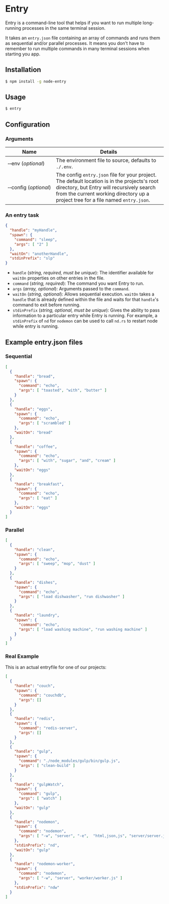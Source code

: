 # Entry
Entry is a command-line tool that helps if you want to run multiple long-running processes in the same terminal session.

It takes an `entry.json` file containing an array of commands and runs them as sequential and/or parallel processes. It means you don't have to remember to run multiple commands in many terminal sessions when starting you app.

## Installation

```bash
$ npm install -g node-entry
```

## Usage

```bash
$ entry
```

## Configuration

### Arguments

| Name                                | Details |
| ----------------------------------- | ------- |
| &#8209;&#8209;env&nbsp;(_optional_) | The environment file to source, defaults to `./.env`. |
| &#8209;&#8209;config&nbsp;(_optional_) | The config `entry.json` file for your project. The default location is in the projects's root directory, but Entry will recursively search from the current working directory up a project tree for a file named  `entry.json`. |

### An entry task

```json
{
  "handle": "myHandle",
  "spawn": {
    "command": "sleep",
    "args": [ "2" ]
  },
  "waitOn": "anotherHandle",
  "stdinPrefix": "slp"
}
```

* `handle` (_string, required, must be unique_): The identifier available for `waitOn` properties on other entries in the file.
* `command` (_string, required_): The command you want Entry to run.
* `args` (_array, optional_): Arguments passed to the `command`.
* `waitOn` (_string, optional_): Allows sequential execution. `waitOn` takes a `handle` that is already defined within the file and waits for that `handle`'s command to exit before running.
* `stdinPrefix` (_string, optional, must be unique_): Gives the ability to pass information to a particular entry while Entry is running. For example, a `stdinPrefix` of `nd` for `nodemon` can be used to call `nd.rs` to restart node while entry is running.


## Example entry.json files

### Sequential
```json
[
  {
    "handle": "bread",
    "spawn": {
      "command": "echo",
      "args": [ "toasted", "with", "butter" ]
    }
  },
  {
    "handle": "eggs",
    "spawn": {
      "command": "echo",
      "args": [ "scrambled" ]
    },
    "waitOn": "bread"
  },
  {
    "handle": "coffee",
    "spawn": {
      "command": "echo",
      "args": [ "with", "sugar", "and", "cream" ]
    },
    "waitOn": "eggs"
  },
  {
    "handle": "breakfast",
    "spawn": {
      "command": "echo",
      "args": [ "eat" ]
    },
    "waitOn": "eggs"
  }
]
```

### Parallel
```json
[
  {
    "handle": "clean",
    "spawn": {
      "command": "echo",
      "args": [ "sweep", "mop", "dust" ]
    }
  },
  {
    "handle": "dishes",
    "spawn": {
      "command": "echo",
      "args": [ "load dishwasher", "run dishwasher" ]
    }
  },
  {
    "handle": "laundry",
    "spawn": {
      "command": "echo",
      "args": [ "load washing machine", "run washing machine" ]
    }
  }
]
```

### Real Example

This is an actual entryfile for one of our projects:

```json
[
  {
    "handle": "couch",
    "spawn": {
      "command": "couchdb",
      "args": []
    }
  },
  {
    "handle": "redis",
    "spawn": {
      "command": "redis-server",
      "args": []
    }
  },
  {
    "handle": "gulp",
    "spawn": {
      "command": "./node_modules/gulp/bin/gulp.js",
      "args": [ "clean-build" ]
    }
  },
  {
    "handle": "gulpWatch",
    "spawn": {
      "command": "gulp",
      "args": [ "watch" ]
    },
    "waitOn": "gulp"
  },
  {
    "handle": "nodemon",
    "spawn": {
      "command": "nodemon",
      "args": [ "-w", "server", "-e",  "html,json,js", "server/server.js" ]
    },
    "stdinPrefix": "nd",
    "waitOn": "gulp"
  },
  {
    "handle": "nodemon-worker",
    "spawn": {
      "command": "nodemon",
      "args": [ "-w", "server", "worker/worker.js" ]
    },
    "stdinPrefix": "ndw"
  }
]

```
